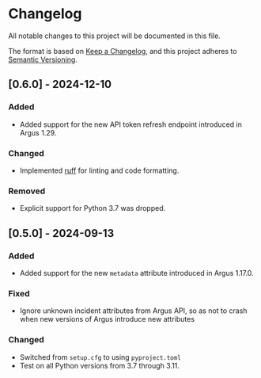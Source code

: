 # Changelog

All notable changes to this project will be documented in this file.

The format is based on [Keep a Changelog](https://keepachangelog.com/en/1.0.0/),
and this project adheres to [Semantic Versioning](https://semver.org/spec/v2.0.0.html).

## [0.6.0] - 2024-12-10

### Added

- Added support for the new API token refresh endpoint introduced in Argus 1.29.

### Changed

- Implemented [ruff](https://docs.astral.sh/ruff/) for linting and code formatting.

### Removed

- Explicit support for Python 3.7 was dropped.

## [0.5.0] - 2024-09-13

### Added

- Added support for the new `metadata` attribute introduced in Argus 1.17.0.

### Fixed

- Ignore unknown incident attributes from Argus API, so as not to crash when new versions of Argus introduce new attributes

### Changed

- Switched from `setup.cfg` to using `pyproject.toml`
- Test on all Python versions from 3.7 through 3.11.
